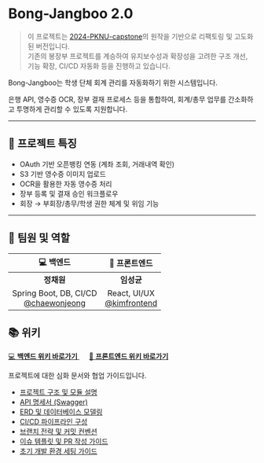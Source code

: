 # Bong-Jangboo 2.0

> 이 프로젝트는 [2024-PKNU-capstone](https://github.com/2024-PKNU-capstone)의 원작을 기반으로 리팩토링 및 고도화된 버전입니다.  
> 기존의 봉장부 프로젝트를 계승하여 유지보수성과 확장성을 고려한 구조 개선, 기능 확장, CI/CD 자동화 등을 진행하고 있습니다.

Bong-Jangboo는 학생 단체 회계 관리를 자동화하기 위한 시스템입니다.

은행 API, 영수증 OCR, 장부 결재 프로세스 등을 통합하여, 회계/총무 업무를 간소화하고 투명하게 관리할 수 있도록 지원합니다.

---

## 🚀 프로젝트 특징

- OAuth 기반 오픈뱅킹 연동 (계좌 조회, 거래내역 확인)
- S3 기반 영수증 이미지 업로드
- OCR을 활용한 자동 영수증 처리
- 장부 등록 및 결재 승인 워크플로우
- 회장 → 부회장/총무/학생 권한 체계 및 위임 기능

---

## 👥 팀원 및 역할

| 💻 백엔드 | 🎨 프론트엔드 |
|:--:|:--:|
| **정채원** | **임성균** |
| Spring Boot, DB, CI/CD<br>[@chaewonjeong](https://github.com/chaewonjeong) | React, UI/UX<br>[@kimfrontend](https://github.com/kimfrontend) |

## 📚 위키

<p>
  <a href="https://github.com/your-org/bong-jangboo/wiki/Backend">
  💻 <strong>백엔드 위키 바로가기</strong>
</a>&nbsp;&nbsp;&nbsp;&nbsp;
<a href="https://github.com/your-org/bong-jangboo/wiki/Frontend">
  🎨 <strong>프론트엔드 위키 바로가기</strong>
</a>
</p>

프로젝트에 대한 심화 문서와 협업 가이드입니다.

- [프로젝트 구조 및 모듈 설명](https://github.com/your-org/bong-jangboo/wiki/Project-Structure)
- [API 명세서 (Swagger)](https://your-deployment-url/swagger-ui/index.html)
- [ERD 및 데이터베이스 모델링](https://github.com/your-org/bong-jangboo/wiki/ERD)
- [CI/CD 파이프라인 구성](https://github.com/your-org/bong-jangboo/wiki/CI-CD-Guide)
- [브랜치 전략 및 커밋 컨벤션](https://github.com/your-org/bong-jangboo/wiki/Git-Workflow)
- [이슈 템플릿 및 PR 작성 가이드](https://github.com/your-org/bong-jangboo/wiki/Issue-PR-Guide)
- [초기 개발 환경 세팅 가이드](https://github.com/your-org/bong-jangboo/wiki/Dev-Setup)
